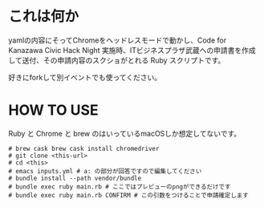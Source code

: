 # これは何か

yamlの内容にそってChromeをヘッドレスモードで動かし、Code for Kanazawa Civic Hack Night 実施時、ITビジネスプラザ武蔵への申請書を作成して送付、その申請内容のスクショがとれる Ruby スクリプトです。

好きにforkして別イベントでも使ってください。

# HOW TO USE

Ruby と Chrome と brew のはいっているmacOSしか想定してないです。

```
# brew cask brew cask install chromedriver
# git clone <this-url>
# cd <this>
# emacs inputs.yml # a: の部分が回答ですので編集してください
# bundle install --path vendor/bundle
# bundle exec ruby main.rb # ここではプレビューのpngができるだけです
# bundle exec ruby main.rb CONFIRM # この引数をつけることで申請確定します
```

